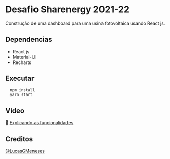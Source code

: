 # Desafio Sharenergy 2021-22
Construção de uma dashboard para uma usina fotovoltaica usando React js.

## Dependencias
* React js
* Material-UI
* Recharts

## Executar
~~~bash
  npm install
  yarn start
~~~
## Video
🎥 [Explicando as funcionalidades](https://youtu.be/KlvryIkWpC8)

## Creditos
[@LucasGMeneses](https://github.com/LucasGMeneses)
